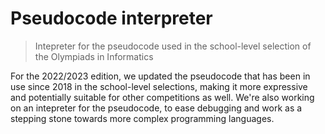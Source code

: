 # Pseudocode interpreter
> Intepreter for the pseudocode used in the school-level selection of the Olympiads in Informatics

For the 2022/2023 edition, we updated the pseudocode that has been in use since 2018 in the school-level selections,
making it more expressive and potentially suitable for other competitions as well. We're also working on an intepreter for the
pseudocode, to ease debugging and work as a stepping stone towards more complex programming languages.
